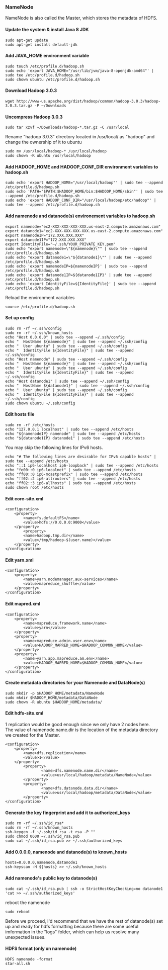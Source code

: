 ### NameNode
NameNode is also called the Master, which stores the metadata of HDFS.
#### Update the system & install Java 8 JDK
```
sudo apt-get update
sudo apt-get install default-jdk
```
#### Add JAVA_HOME environment variable
```
sudo touch /etc/profile.d/hadoop.sh
sudo echo 'export JAVA_HOME="/usr/lib/jvm/java-8-openjdk-amd64"' | sudo tee /etc/profile.d/hadoop.sh
sudo chown ubuntu /etc/profile.d/hadoop.sh
```
#### Download Hadoop 3.0.3
```
wget http://www-us.apache.org/dist/hadoop/common/hadoop-3.0.3/hadoop-3.0.3.tar.gz -P ~/Downloads
```
#### Uncompress Hadoop 3.0.3
```
sudo tar xzvf ~/Downloads/hadoop-*.tar.gz -C /usr/local
```
Rename "hadoop 3.0.3" directory located in /usr/local/ as "hadoop" and change the ownership of it to ubuntu
```
sudo mv /usr/local/hadoop-* /usr/local/hadoop
sudo chown -R ubuntu /usr/local/hadoop
```
#### Add HADOOP_HOME and HADOOP_CONF_DIR environment variables to hadoop.sh
```
sudo echo 'export HADOOP_HOME="/usr/local/hadoop"' | sudo tee --append /etc/profile.d/hadoop.sh
sudo echo 'PATH="$PATH:$HADOOP_HOME/bin:$HADOOP_HOME/sbin"' | sudo tee --append /etc/profile.d/hadoop.sh
sudo echo 'export HADOOP_CONF_DIR="/usr/local/hadoop/etc/hadoop"' | sudo tee --append /etc/profile.d/hadoop.sh
```
#### Add namenode and datanode(s) environement variables to hadoop.sh
```
export namenode="ec2-XXX-XXX-XXX-XXX.us-east-2.compute.amazonaws.com"
export datanode1="ec2-XXX-XXX-XXX-XXX.us-east-2.compute.amazonaws.com"
export namenodeIP="172.XXX.XXX.XXX"
export datanode1IP="172.XXX.XXX.XXX"
export IdentityFile="~/.ssh/YOUR_PRIVATE_KEY.pem"
sudo echo "export namenode=\"${namenode}\"" | sudo tee --append /etc/profile.d/hadoop.sh
sudo echo "export datanode1=\"${datanode1}\"" | sudo tee --append /etc/profile.d/hadoop.sh
sudo echo 'export namenodeIP=${namenodeIP}' | sudo tee --append /etc/profile.d/hadoop.sh
sudo echo 'export datanode1IP=${datanode1IP}' | sudo tee --append /etc/profile.d/hadoop.sh
sudo echo 'export IdentityFile=${IdentityFile}' | sudo tee --append /etc/profile.d/hadoop.sh

```
Reload the environment variables
```
source /etc/profile.d/hadoop.sh
```
#### Set up config
```
sudo rm -rf ~/.ssh/config
sudo rm -rf ~/.ssh/known_hosts
echo "Host 0.0.0.0" | sudo tee --append ~/.ssh/config
echo "  HostName ${namenode}" | sudo tee --append ~/.ssh/config
echo "  User ubuntu" | sudo tee --append ~/.ssh/config
echo "  IdentityFile ${IdentityFile}" | sudo tee --append ~/.ssh/config
echo "Host namenode" | sudo tee --append ~/.ssh/config
echo "  HostName ${namenode}" | sudo tee --append ~/.ssh/config
echo "  User ubuntu" | sudo tee --append ~/.ssh/config
echo "  IdentityFile ${IdentityFile}" | sudo tee --append ~/.ssh/config
echo "Host datanode1" | sudo tee --append ~/.ssh/config
echo "  HostName ${datanode1}" | sudo tee --append ~/.ssh/config
echo "  User ubuntu" | sudo tee --append ~/.ssh/config
echo "  IdentityFile ${IdentityFile}" | sudo tee --append ~/.ssh/config
sudo chown ubuntu ~/.ssh/config
```
#### Edit hosts file
```
sudo rm -rf /etc/hosts
echo "127.0.0.1 localhost" | sudo tee --append /etc/hosts
echo "${namenodeIP} namenode" | sudo tee --append /etc/hosts
echo "${datanode1IP} datanode1" | sudo tee --append /etc/hosts
```
You may skip the following lines for IPv6 hosts.
```
echo "# The following lines are desirable for IPv6 capable hosts" | sudo tee --append /etc/hosts
echo "::1 ip6-localhost ip6-loopback" | sudo tee --append /etc/hosts
echo "fe00::0 ip6-localnet" | sudo tee --append /etc/hosts
echo "ff00::0 ip6-mcastprefix" | sudo tee --append /etc/hosts
echo "ff02::2 ip6-allrouters" | sudo tee --append /etc/hosts
echo "ff02::3 ip6-allhosts" | sudo tee --append /etc/hosts
sudo chown root /etc/hosts
```
#### Edit core-site.xml
```
<configuration>
    <property>
        <name>fs.defaultFS</name>
        <value>hdfs://0.0.0.0:9000</value>
    </property>
        <property>
        <name>hadoop.tmp.dir</name>
        <value>/tmp/hadoop-$(user.name)</value>
    </property>
</configuration>
```
#### Edit yarn.xml
```
<configuration>
    <property>
        <name>yarn.nodemanager.aux-services</name>
        <value>mapreduce_shuffle</value>
    </property>
</configuration>
```
#### Edit mapred.xml
```
<configuration>
    <property>
        <name>mapreduce.framework.name</name>
        <value>yarn</value>
    </property>
    <property>
        <name>mapreduce.admin.user.env</name>
        <value>HADOOP_MAPRED_HOME=$HADOOP_COMMON_HOME</value>
    </property>
    <property>
        <name>yarn.app.mapreduce.am.env</name>
        <value>HADOOP_MAPRED_HOME=$HADOOP_COMMON_HOME</value>
    </property>
</configuration>
```
#### Create metadata directories for your Namenode and DataNode(s)
```
sudo mkdir -p $HADOOP_HOME/metadata/NameNode
sudo mkdir $HADOOP_HOME/metadata/DataNode
sudo chown -R ubuntu $HADOOP_HOME/metadata/
```
#### Edit hdfs-site.xml
1 replication would be good enough since we only have 2 nodes here.</br>
The value of namenode.name.dir is the location of the metadata directory we created for the Master.  

```
<configuration>
    <property>
        <name>dfs.replication</name>
        <value>1</value>
    </property>
        <property>
                <name>dfs.namenode.name.dir</name>
                <value>usr/local/hadoop/metadata/NameNode</value>
        </property>
        <property>
                <name>dfs.datanode.data.dir</name>
                <value>usr/local/hadoop/metadata/DataNode</value>
        </property>
</configuration>
```
#### Generate the key fingerprint and add it to authorized_keys
```
sudo rm -rf ~/.ssh/id_rsa*
sudo rm -rf ~/.ssh/known_hosts
ssh-keygen -f ~/.ssh/id_rsa -t rsa -P ""
sudo chmod 0600 ~/.ssh/id_rsa.pub
sudo cat ~/.ssh/id_rsa.pub >> ~/.ssh/authorized_keys
```
#### Add 0.0.0.0, namenode and datanode(s) to known_hosts
```
hosts=0.0.0.0,namenode,datanode1
ssh-keyscan -H ${hosts} >> ~/.ssh/known_hosts
```
#### Add namenode's public key to datanode(s)
```
sudo cat ~/.ssh/id_rsa.pub | ssh -o StrictHostKeyChecking=no datanode1 'cat >> ~/.ssh/authorized_keys'
```
reboot the namenode
```
sudo reboot
```

Before we proceed, I'd recommend that we have the rest of datanode(s) set up and ready for hdfs formatting because there are some useful imformation in the "logs" folder, which can help us resolve many unexpected issues.

#### HDFS format (only on namenode)
```
HDFS namenode -format
star-all.sh
```

